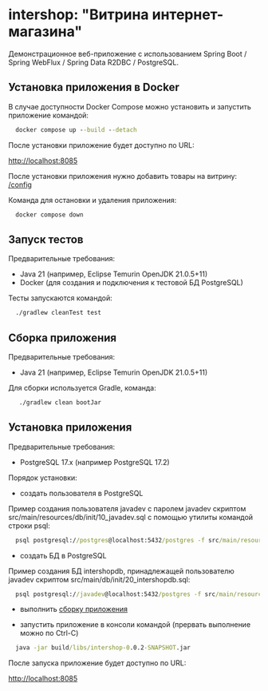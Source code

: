 # intershop: "Витрина интернет-магазина"

Демонстрационное веб-приложение с использованием Spring Boot / Spring WebFlux / Spring Data R2DBC / PostgreSQL.

## Установка приложения в Docker

В случае доступности Docker Compose можно установить и запустить приложение командой:

```cmd
  docker compose up --build --detach
```
После установки приложение будет доступно по URL:

[http://localhost:8085](http://localhost:8085)

После установки приложения нужно добавить товары на витрину:
[/config](http://localhost:8085/config)

Команда для остановки и удаления приложения:

```cmd
  docker compose down
```

## Запуск тестов

Предварительные требования:
- Java 21 (например, Eclipse Temurin OpenJDK 21.0.5+11)
- Docker (для создания и подключения к тестовой БД PostgreSQL)

Тесты запускаются командой:

```cmd
  ./gradlew cleanTest test
```

## Сборка приложения

Предварительные требования:
- Java 21 (например, Eclipse Temurin OpenJDK 21.0.5+11)

Для сборки используется Gradle, команда:

```cmd
   ./gradlew clean bootJar
```

## Установка приложения

Предварительные требования:
- PostgreSQL 17.x (например PostgreSQL 17.2)

Порядок установки:

- создать пользователя в PostgreSQL

Пример создания пользователя javadev с паролем javadev скриптом src/main/resources/db/init/10_javadev.sql с помощью утилиты командой строки psql:

```cmd
  psql postgresql://postgres@localhost:5432/postgres -f src/main/resources/db/init/10_javadev.sql
```

- создать БД в PostgreSQL

Пример создания БД intershopdb, принадлежащей пользователю javadev скриптом src/main/db/init/20_intershopdb.sql:

```cmd
  psql postgresql://javadev@localhost:5432/postgres -f src/main/resources/db/init/20_intershopdb.sql
```

- выполнить [сборку приложения](#Сборка-приложения)

- запустить приложение в консоли командой (прервать выполнение можно по Ctrl-C)

```cmd
  java -jar build/libs/intershop-0.0.2-SNAPSHOT.jar
```

После запуска приложение будет доступно по URL:

[http://localhost:8085](http://localhost:8085)
